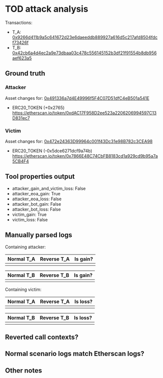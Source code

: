 # TOD attack analysis

Transactions:
- T_A: [0x9266d411b9a5c641672d23e6daeeddb889927a616d5c217afd8504fdcf73426f](https://etherscan.io/tx/0x9266d411b9a5c641672d23e6daeeddb889927a616d5c217afd8504fdcf73426f)
- T_B: [0x42cb6a4d4ec2a9e73dbaa03c478c556145152b3df21f91554b8db956aef623a5](https://etherscan.io/tx/0x42cb6a4d4ec2a9e73dbaa03c478c556145152b3df21f91554b8db956aef623a5)

## Ground truth

### Attacker
Asset changes for: [0x491336a7d4E49996f5F4C07D51dfC4eB501a541E](https://etherscan.io/address/0x491336a7d4E49996f5F4C07D51dfC4eB501a541E)
- ERC20_TOKEN (+0x2765) https://etherscan.io/token/0xdAC17F958D2ee523a2206206994597C13D831ec7


### Victim
Asset changes for: [0x472e24363D99964c001f43Dc31e98B782c3CEA98](https://etherscan.io/address/0x472e24363D99964c001f43Dc31e98B782c3CEA98)
- ERC20_TOKEN (-0x5dce6271dcf9a74b) https://etherscan.io/token/0x7866E48C74CbFB8183cd1a929cd9b95a7a5CB4F4


## Tool properties output

- attacker_gain_and_victim_loss: False
- attacker_eoa_gain: True
- attacker_eoa_loss: False
- attacker_bot_gain: False
- attacker_bot_loss: False
- victim_gain: True
- victim_loss: False

## Manually parsed logs

Containing attacker:

| Normal T_A | Reverse T_A | Is gain? |
|------------|-------------|----------|
|            |             |          |

| Normal T_B | Reverse T_B | Is gain? |
|------------|-------------|----------|
|            |             |          |

Containing victim:

| Normal T_A | Reverse T_A | Is loss? |
|------------|-------------|----------|
|            |             |          |

| Normal T_B | Reverse T_B | Is loss? |
|------------|-------------|----------|
|            |             |          |



## Reverted call contexts?



## Normal scenario logs match Etherscan logs?



## Other notes

